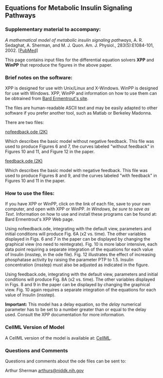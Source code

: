 ## Equations for Metabolic Insulin Signaling Pathways

### Supplementary material to accompany:

*A mathematical model of metabolic insulin signaling pathways*, A. R. Sedaghat, A. Sherman, and M. J. Quon. Am. J. Physiol., 283(5):E1084-101, 2002. [[PubMed]](https://pubmed.ncbi.nlm.nih.gov/12376338/)

This page contains input files for the differential equation solvers __XPP__ and __WinPP__ that reproduce the figures in the above paper.

### Brief notes on the software:

XPP is designed for use with Unix/Linux and X-Windows. WinPP is designed for use with Windows. XPP, WinPP and information on how to use them can be obtrained from [Bard Ermentrout's site](http://www.math.pitt.edu/~bard/xpp/xpp.html).

The files are human-readable ASCII text and may be easily adapted to other software if you prefer another tool, such as Matlab or Berkeley Madonna.

There are two files:

[nofeedback.ode (2K)](nofeedback.ode)

Which describes the basic model without negative feedback.
This file was used to produce Figures 6 and 7, the curves labeled "without feedback" in Figures 10 and 11, and Figure 12 in the paper.

[feedback.ode (2K)](feedback.ode)

Which describes the basic model with negative feedback.
This file was used to produce Figures 8 and 9, and the curves labeled "with feedback" in Figures 10 and 11 in the paper.

### How to use the files:

If you have XPP or WinPP, click on the link of each file, save to your own computer, and open with XPP or WinPP. *In Windows, be sure to save as Text*. Information on how to use and install these programs can be found at: Bard Ermentrout's XPP Web page.

Using nofeedback.ode, integrating with the default view, parameters and initial conditions will produce Fig. 6A (x2 vs. time). The other variables displayed in Figs. 6 and 7 in the paper can be displayed by changing the graphical view (no need to reintegrate). Fig. 10 is more labor intensive, each data point requiring a separate integration of the equations for each value of Insulin (insstep, in the ode file). Fig. 12 illustrates the effect of increasing phosphatase activity by raising the parameter PTP to 1.5. Insulin concentration (insstep) must also be adjusted as indicated in the figure.

Using feedback.ode, integrating with the default view, parameters and initial conditions will produce Fig. 8A (x2 vs. time). The other variables displayed in Figs. 8 and 9 in the paper can be displayed by changing the graphical view. Fig. 10 again requires a separate integration of the equations for each value of Insulin (insstep).  

__Important:__ This model has a delay equation, so the *delay* numerical parameter has to be set to a number greater than or equal to the delay used.  Consult the XPP documentation for more information.


### CellML Version of Model

A CellML version of the model is available at: [CellML](http://models.cellml.org/cellml).

### Questions and Comments
Questions and comments about the ode files can be sent to:

Arthur Sherman
[arthurs@niddk.nih.gov](mailto:arthurs@niddk.nih.gov)
